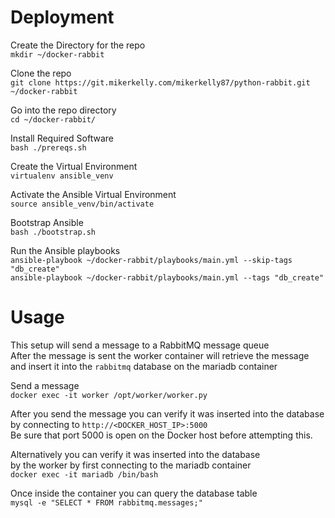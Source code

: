 # Deployment  
Create the Directory for the repo  
`mkdir ~/docker-rabbit`  
  
Clone the repo  
`git clone https://git.mikerkelly.com/mikerkelly87/python-rabbit.git ~/docker-rabbit`  
  
Go into the repo directory  
`cd ~/docker-rabbit/`  
  
Install Required Software  
`bash ./prereqs.sh`  
  
Create the Virtual Environment  
`virtualenv ansible_venv`
  
Activate the Ansible Virtual Environment  
`source ansible_venv/bin/activate`  
  
Bootstrap Ansible  
`bash ./bootstrap.sh`  
  
Run the Ansible playbooks  
`ansible-playbook ~/docker-rabbit/playbooks/main.yml --skip-tags "db_create"`  
`ansible-playbook ~/docker-rabbit/playbooks/main.yml --tags "db_create"`  
  
# Usage  
This setup will send a message to a RabbitMQ message queue  
After the message is sent the worker container will retrieve the message  
and insert it into the `rabbitmq` database on the mariadb container  
  
Send a message  
`docker exec -it worker /opt/worker/worker.py`  
  
After you send the message you can verify it was inserted into the database  
by connecting to `http://<DOCKER_HOST_IP>:5000`  
Be sure that port 5000 is open on the Docker host before attempting this.  
  
Alternatively you can verify it was inserted into the database  
by the worker by first connecting to the mariadb container  
`docker exec -it mariadb /bin/bash`  
  
Once inside the container you can query the database table  
`mysql -e "SELECT * FROM rabbitmq.messages;"`  
